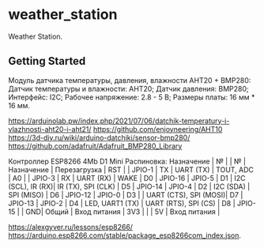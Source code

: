 # weather_station

Weather Station.

## Getting Started


Модуль датчика температуры, давления, влажности AHT20 + BMP280:
    Датчик температуры и влажности: AHT20;
    Датчик давления: BMP280;
    Интерфейс: I2C;
    Рабочее напряжение: 2.8 - 5 В;
    Размеры платы: 16 мм * 16 мм.

https://arduinolab.pw/index.php/2021/07/06/datchik-temperatury-i-vlazhnosti-aht20-i-aht21/
https://github.com/enjoyneering/AHT10
https://3d-diy.ru/wiki/arduino-datchiki/sensor-bmp280/
https://github.com/adafruit/Adafruit_BMP280_Library
 
Контроллер ESP8266 4Mb D1 Mini
Распиновка:
Назначение 	          | №   | 	               | №  | Назначение        |
Перезагрузка          | RST |         | JPIO-1 | TX | UART (TX)         | 
TOUT, ADC 	          | A0  |	      | JPIO-3 | RX | UART (RX)         |
WAKE 	              | D0  | JPIO-16 | JPIO-5 | D1 | I2C (SCL), IR (RX)|
IR (TX), SPI (CLK) 	  | D5  | JPIO-14 | JPIO-4 | D2 | I2C (SDA)         |
SPI (MISO)            | D6  | JPIO-12 | JPIO-0 | D3 |	                |
UART (CTS), SPI (MOSI)| D7 	| JPIO-13 | JPIO-2 | D4 | LED, UART1 (TX)   |
UART (RTS), SPI (CS)  |	D8 	| JPIO-15 |        | GND| Общий             |
Вход питания 	      | 3V3 |	      |        | 5V | Вход питания      |

https://alexgyver.ru/lessons/esp8266/
https://arduino.esp8266.com/stable/package_esp8266com_index.json.